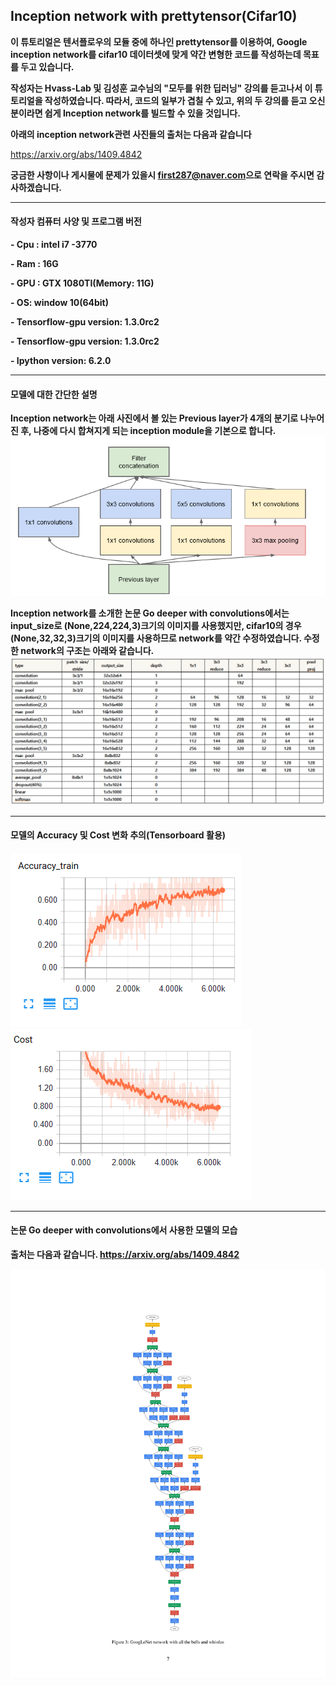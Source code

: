 ## Inception network with prettytensor(Cifar10)
**이 튜토리얼은 텐서플로우의 모듈 중에 하나인 prettytensor를 이용하여, Google inception network를 cifar10 데이터셋에 맞게 약간 변형한 코드를 
작성하는데 목표를 두고 있습니다.**

**작성자는 Hvass-Lab 및 김성훈 교수님의 "모두를 위한 딥러닝" 강의를 듣고나서 이 튜토리얼을 작성하였습니다. 따라서, 코드의 일부가 겹칠 수 있고, 
위의 두 강의를 듣고 오신 분이라면 쉽게 Inception network를 빌드할 수 있을 것입니다.**

**아래의 inception network관련 사진들의 출처는 다음과 같습니다**

<https://arxiv.org/abs/1409.4842>

**궁금한 사항이나 게시물에 문제가 있을시 <first287@naver.com>으로 연락을 주시면 감사하겠습니다.**


_ _ _
#### 작성자 컴퓨터 사양 및 프로그램 버전
**- Cpu : intel i7 -3770**

**- Ram : 16G**

**- GPU : GTX 1080TI(Memory: 11G)**

**- OS: window 10(64bit)**

**- Tensorflow-gpu version:  1.3.0rc2**

**- Tensorflow-gpu version:  1.3.0rc2**

**- Ipython version: 6.2.0**


_ _ _
#### 모델에 대한 간단한 설명
**Inception network는 아래 사진에서 볼 있는 Previous layer가 4개의 분기로 나누어진 후, 나중에 다시 합쳐지게 되는 inception module을 기본으로 합니다.**
![모듈](https://github.com/MINGUKKANG/Inception_net_prettytensor/blob/master/images/inception_module.PNG)

**Inception network를 소개한 논문 Go deeper with convolutions에서는 input_size로 (None,224,224,3)크기의 이미지를 사용했지만, cifar10의 경우 (None,32,32,3)크기의 이미지를 사용하므로 network를 약간 수정하였습니다. 수정한 network의 구조는 아래와 같습니다.**
![테이블](https://github.com/MINGUKKANG/Inception_net_prettytensor/blob/master/images/model_table.PNG)

_ _ _
#### 모델의 Accuracy 및 Cost 변화 추의(Tensorboard 활용)
![이미지1](https://github.com/MINGUKKANG/Inception_net_prettytensor/blob/master/images/Accuracy_train.PNG)
![이미지2](https://github.com/MINGUKKANG/Inception_net_prettytensor/blob/master/images/cost.PNG)


_ _ _
#### 논문 Go deeper with convolutions에서 사용한 모델의 모습
**출처는 다음과 같습니다.  <https://arxiv.org/abs/1409.4842>**

![모델](https://github.com/MINGUKKANG/Inception_net_prettytensor/blob/master/images/inception_network.jpg)
